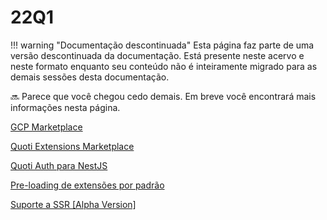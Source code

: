 # 22Q1

!!! warning "Documentação descontinuada"
    Esta página faz parte de uma versão descontinuada da documentação. Está presente neste acervo e neste formato enquanto seu conteúdo não é inteiramente migrado para as demais sessões desta documentação.






🔜 Parece que você chegou cedo demais. Em breve você encontrará mais informações nesta página.



[GCP Marketplace](22Q1%2085fa827e93fd4689b8b725df2e4d8ef9/GCP%20Marketplace%20875ee4b5a219449ca6695c2025738706.md)

[Quoti Extensions Marketplace](22Q1%2085fa827e93fd4689b8b725df2e4d8ef9/Quoti%20Extensions%20Marketplace%2077863c28f960414489352cb5b83a6a24.md)

[Quoti Auth para NestJS](22Q1%2085fa827e93fd4689b8b725df2e4d8ef9/Quoti%20Auth%20para%20NestJS%20de24ba308e5b49fab48c1ca712b2a653.md)

[Pre-loading de extensões por padrão](22Q1%2085fa827e93fd4689b8b725df2e4d8ef9/Pre-loading%20de%20extenso%CC%83es%20por%20padra%CC%83o%2099e17eef2d5c4ea3a336b888ba317bc2.md)

[Suporte a SSR [Alpha Version]](22Q1%2085fa827e93fd4689b8b725df2e4d8ef9/Suporte%20a%20SSR%20%5BAlpha%20Version%5D%205a0b56580a1d4795aae94035ed84df34.md)
